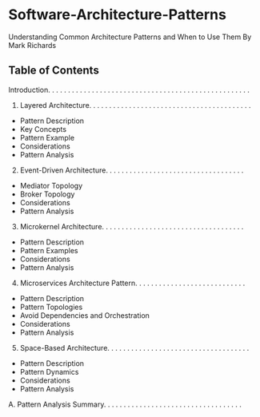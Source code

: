 # Software-Architecture-Patterns
Understanding Common Architecture Patterns and When to Use Them
By Mark Richards


## Table of Contents

Introduction. . . . . . . . . . . . . . . . . . . . . . . . . . . . . . . . . . . . . . . . . . . . . . . . . . . 

1. Layered Architecture. . . . . . . . . . . . . . . . . . . . . . . . . . . . . . . . . . . . . . . . . 
- Pattern Description 
- Key Concepts 
- Pattern Example 
- Considerations 
- Pattern Analysis 

2. Event-Driven Architecture. . . . . . . . . . . . . . . . . . . . . . . . . . . . . . . . . . . 
- Mediator Topology 
- Broker Topology 
- Considerations 
- Pattern Analysis 

3. Microkernel Architecture. . . . . . . . . . . . . . . . . . . . . . . . . . . . . . . . . . . . 
- Pattern Description 
- Pattern Examples 
- Considerations 
- Pattern Analysis 

4. Microservices Architecture Pattern. . . . . . . . . . . . . . . . . . . . . . . . . . . . 
- Pattern Description 
- Pattern Topologies 
- Avoid Dependencies and Orchestration 
- Considerations 
- Pattern Analysis 

5. Space-Based Architecture. . . . . . . . . . . . . . . . . . . . . . . . . . . . . . . . . . . . 
- Pattern Description 
- Pattern Dynamics 
- Considerations 
- Pattern Analysis 

A. Pattern Analysis Summary. . . . . . . . . . . . . . . . . . . . . . . . . . . . . . . . . . . 
